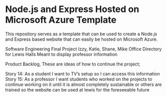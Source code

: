 # Node.js and Express Hosted on Microsoft Azure Template
This repository serves as a template that can be used to create a Node.js and Express based website that can easily
be hosted on Microsoft Azure.

Software Engineering Final Project
Izzy, Katie, Shane, Mike
Office Directory for Lewis Halls
Meant to display professor information

Product Backlog,
These are ideas of how to continue the project;

Story 14: As a student I want to TV’s setup so I can access this information 
Story 15: As a professor I want students who worked on the projects to continue working on it until it is almost completely sustainable or others are trained so the website can be used at lewis for the foreseeable future 
